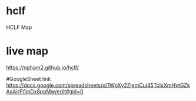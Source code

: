 # hclf
HCLF Map

# live map
https://npham2.github.io/hclf/

#GoogleSheet link
https://docs.google.com/spreadsheets/d/1WpXy2ZjemCui45TcIxXmHvtGZkAaAirFl1ipDx8paMw/edit#gid=0
